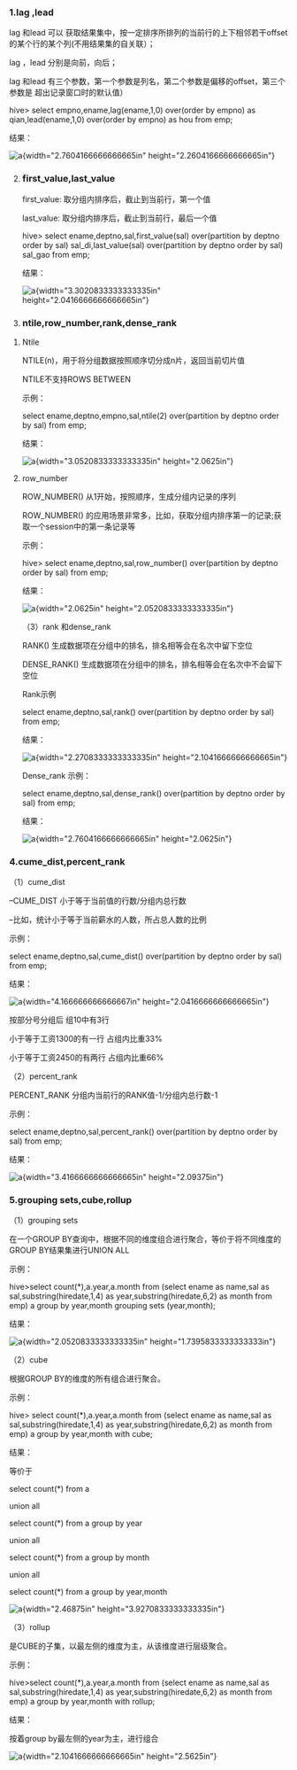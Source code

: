 ### 1.lag ,lead

lag 和lead 可以
获取结果集中，按一定排序所排列的当前行的上下相邻若干offset
的某个行的某个列(不用结果集的自关联）；

lag ，lead 分别是向前，向后；

lag 和lead
有三个参数，第一个参数是列名，第二个参数是偏移的offset，第三个参数是
超出记录窗口时的默认值）

hive&gt; select empno,ename,lag(ename,1,0) over(order by empno) as
qian,lead(ename,1,0) over(order by empno) as hou from emp;

结果：

![a](media/image1.png){width="2.7604166666666665in"
height="2.2604166666666665in"}

2.  ### first\_value,last\_value

    first\_value: 取分组内排序后，截止到当前行，第一个值

    last\_value: 取分组内排序后，截止到当前行，最后一个值

    hive&gt; select ename,deptno,sal,first\_value(sal) over(partition by
    deptno order by sal) sal\_di,last\_value(sal) over(partition by
    deptno order by sal) sal\_gao from emp;

    结果：

    ![a](media/image2.png){width="3.3020833333333335in"
    height="2.0416666666666665in"}

3.  ### ntile,row\_number,rank,dense\_rank

<!-- -->

1.  Ntile

    NTILE(n)，用于将分组数据按照顺序切分成n片，返回当前切片值

    NTILE不支持ROWS BETWEEN

    示例：

    select ename,deptno,empno,sal,ntile(2) over(partition by deptno
    order by sal) from emp;

    结果：

    ![a](media/image3.png){width="3.0520833333333335in"
    height="2.0625in"}

2.  row\_number

    ROW\_NUMBER() 从1开始，按照顺序，生成分组内记录的序列

    ROW\_NUMBER()
    的应用场景非常多，比如，获取分组内排序第一的记录;获取一个session中的第一条记录等

    示例：

    hive&gt; select ename,deptno,sal,row\_number() over(partition by
    deptno order by sal) from emp;

    结果：

    ![a](media/image4.png){width="2.0625in"
    height="2.0520833333333335in"}

    （3）rank 和dense\_rank

    RANK() 生成数据项在分组中的排名，排名相等会在名次中留下空位

    DENSE\_RANK()
    生成数据项在分组中的排名，排名相等会在名次中不会留下空位

    Rank示例

    select ename,deptno,sal,rank() over(partition by deptno order by
    sal) from emp;

    结果：

    ![a](media/image5.png){width="2.2708333333333335in"
    height="2.1041666666666665in"}

    Dense\_rank 示例：

    select ename,deptno,sal,dense\_rank() over(partition by deptno order
    by sal) from emp;

    结果：

    ![a](media/image6.png){width="2.7604166666666665in"
    height="2.0625in"}

### 4.cume\_dist,percent\_rank

（1）cume\_dist

–CUME\_DIST 小于等于当前值的行数/分组内总行数

–比如，统计小于等于当前薪水的人数，所占总人数的比例

示例：

select ename,deptno,sal,cume\_dist() over(partition by deptno order by
sal) from emp;

结果：

![a](media/image7.png){width="4.166666666666667in"
height="2.0416666666666665in"}

按部分号分组后 组10中有3行

小于等于工资1300的有一行 占组内比重33%

小于等于工资2450的有两行 占组内比重66%

（2）percent\_rank

PERCENT\_RANK 分组内当前行的RANK值-1/分组内总行数-1

示例：

select ename,deptno,sal,percent\_rank() over(partition by deptno order
by sal) from emp;

结果：

![a](media/image8.png){width="3.4166666666666665in"
height="2.09375in"}

### 5.grouping sets,cube,rollup

（1）grouping sets

在一个GROUP
BY查询中，根据不同的维度组合进行聚合，等价于将不同维度的GROUP
BY结果集进行UNION ALL

示例：

hive&gt;select count(\*),a.year,a.month from (select ename as name,sal
as sal,substring(hiredate,1,4) as year,substring(hiredate,6,2) as month
from emp) a group by year,month grouping sets (year,month);

结果：

![a](media/image9.png){width="2.0520833333333335in"
height="1.7395833333333333in"}

（2）cube

根据GROUP BY的维度的所有组合进行聚合。

示例：

hive&gt; select count(\*),a.year,a.month from (select ename as name,sal
as sal,substring(hiredate,1,4) as year,substring(hiredate,6,2) as month
from emp) a group by year,month with cube;

结果：

等价于

select count(\*) from a

union all

select count(\*) from a group by year

union all

select count(\*) from a group by month

union all

select count(\*) from a group by year,month

![a](media/image10.png){width="2.46875in"
height="3.9270833333333335in"}

（3）rollup

是CUBE的子集，以最左侧的维度为主，从该维度进行层级聚合。

示例：

hive&gt;select count(\*),a.year,a.month from (select ename as name,sal
as sal,substring(hiredate,1,4) as year,substring(hiredate,6,2) as month
from emp) a group by year,month with rollup;

结果：

按着group by最左侧的year为主，进行组合

![a](media/image11.png){width="2.1041666666666665in"
height="2.5625in"}
